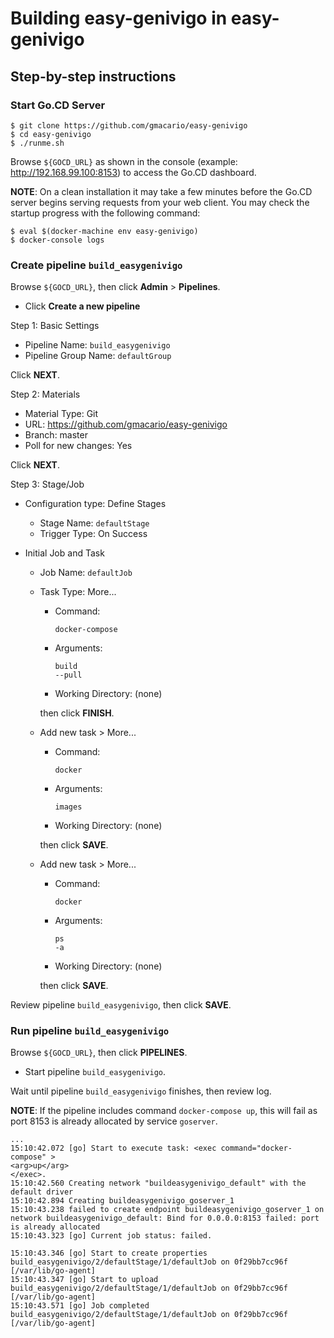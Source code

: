 Building easy-genivigo in easy-genivigo
=======================================

Step-by-step instructions
-------------------------

### Start Go.CD Server

```
$ git clone https://github.com/gmacario/easy-genivigo
$ cd easy-genivigo
$ ./runme.sh
```

Browse `${GOCD_URL}` as shown in the console (example: http://192.168.99.100:8153) to access the Go.CD dashboard.

**NOTE**: On a clean installation it may take a few minutes before the Go.CD server begins serving requests from your web client. You may check the startup progress with the following command:

```
$ eval $(docker-machine env easy-genivigo)
$ docker-console logs
```

### Create pipeline `build_easygenivigo`

Browse `${GOCD_URL}`, then click **Admin** > **Pipelines**.

* Click **Create a new pipeline**

Step 1: Basic Settings

* Pipeline Name: `build_easygenivigo`
* Pipeline Group Name: `defaultGroup`

Click **NEXT**.

Step 2: Materials

* Material Type: Git
* URL: https://github.com/gmacario/easy-genivigo
* Branch: master
* Poll for new changes: Yes

Click **NEXT**.

Step 3: Stage/Job

* Configuration type: Define Stages

  - Stage Name: `defaultStage`
  - Trigger Type: On Success


* Initial Job and Task

  - Job Name: `defaultJob`
  - Task Type: More...
    - Command:

      ```
      docker-compose
      ```

    - Arguments:

      ```
      build
      --pull
      ```

    - Working Directory: (none)

    then click **FINISH**.

  * Add new task > More...

    - Command:

      ```
      docker
      ```

    - Arguments:

      ```
      images
      ```

    - Working Directory: (none)

    then click **SAVE**.

  * Add new task > More...

    - Command:

      ```
      docker
      ```

    - Arguments:

      ```
      ps
      -a
      ```

    - Working Directory: (none)

    then click **SAVE**.

Review pipeline `build_easygenivigo`, then click **SAVE**.

### Run pipeline `build_easygenivigo`

Browse `${GOCD_URL}`, then click **PIPELINES**.

* Start pipeline `build_easygenivigo`.

Wait until pipeline `build_easygenivigo` finishes, then review log.

**NOTE**: If the pipeline includes command `docker-compose up`, this will fail as port 8153 is already allocated by service `goserver`.

```
...
15:10:42.072 [go] Start to execute task: <exec command="docker-compose" >
<arg>up</arg>
</exec>.
15:10:42.560 Creating network "buildeasygenivigo_default" with the default driver
15:10:42.894 Creating buildeasygenivigo_goserver_1
15:10:43.238 failed to create endpoint buildeasygenivigo_goserver_1 on network buildeasygenivigo_default: Bind for 0.0.0.0:8153 failed: port is already allocated
15:10:43.323 [go] Current job status: failed.

15:10:43.346 [go] Start to create properties build_easygenivigo/2/defaultStage/1/defaultJob on 0f29bb7cc96f [/var/lib/go-agent]
15:10:43.347 [go] Start to upload build_easygenivigo/2/defaultStage/1/defaultJob on 0f29bb7cc96f [/var/lib/go-agent]
15:10:43.571 [go] Job completed build_easygenivigo/2/defaultStage/1/defaultJob on 0f29bb7cc96f [/var/lib/go-agent]
```

<!-- EOF -->
